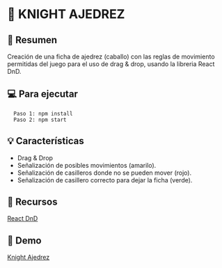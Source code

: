 # 🐎 KNIGHT AJEDREZ

## 📝 Resumen

Creación de una ficha de ajedrez (caballo) con las reglas de movimiento permitidas del juego para el uso de drag & drop, usando la libreria React DnD.

## 💻 Para ejecutar

```
  Paso 1: npm install
  Paso 2: npm start
```

## 💡 Características

- Drag & Drop
- Señalización de posibles movimientos (amarilo).
- Señalización de casilleros donde no se pueden mover (rojo).
- Señalización de casillero correcto para dejar la ficha (verde).

## 🔗 Recursos

[React DnD](https://react-dnd.github.io/react-dnd/about)

## 👀 Demo

[Knight Ajedrez](https://react-dnd.github.io/react-dnd/about)
